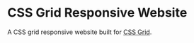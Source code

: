 # CSS Grid Responsive Website
A CSS grid responsive website built for [CSS Grid](https://cssgrid.io).